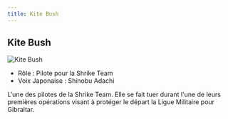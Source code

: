 ```yaml
---
title: Kite Bush
---
```


Kite Bush
---------


![Kite Bush](/images/stories/saga/vgundam/persos/kite-bush.png)


* Rôle : Pilote pour la Shrike Team
* Voix Japonaise : Shinobu Adachi


L'une des pilotes de la Shrike Team. Elle se fait tuer durant l'une de leurs premières opérations visant à protéger le départ la Ligue Militaire pour Gibraltar.

